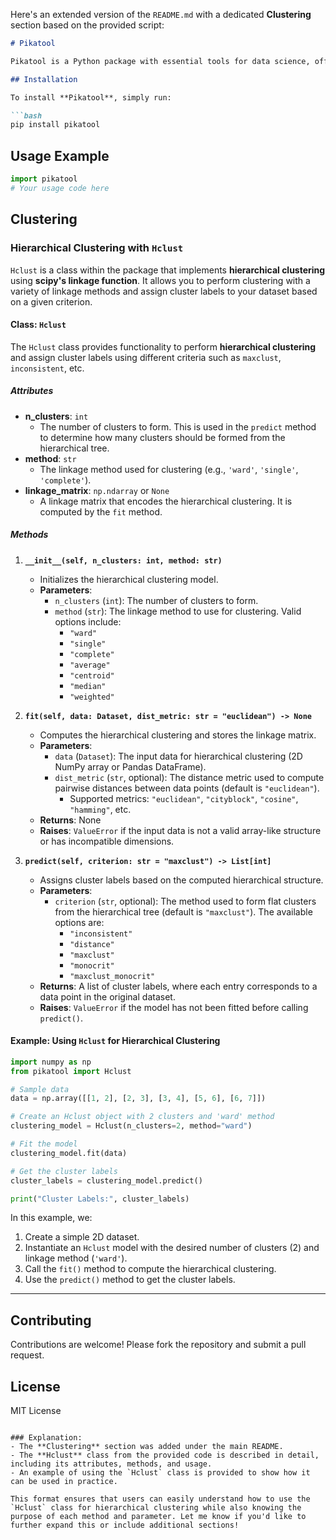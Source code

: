 Here's an extended version of the `README.md` with a dedicated **Clustering** section based on the provided script:

```markdown
# Pikatool

Pikatool is a Python package with essential tools for data science, offering various utilities to help with data manipulation, visualization, and machine learning.

## Installation

To install **Pikatool**, simply run:

```bash
pip install pikatool
```

## Usage Example

```python
import pikatool
# Your usage code here
```

## Clustering

### Hierarchical Clustering with `Hclust`

`Hclust` is a class within the package that implements **hierarchical clustering** using **scipy's linkage function**. It allows you to perform clustering with a variety of linkage methods and assign cluster labels to your dataset based on a given criterion.

#### Class: `Hclust`

The `Hclust` class provides functionality to perform **hierarchical clustering** and assign cluster labels using different criteria such as `maxclust`, `inconsistent`, etc.

##### Attributes
- **n_clusters**: `int`
  - The number of clusters to form. This is used in the `predict` method to determine how many clusters should be formed from the hierarchical tree.
- **method**: `str`
  - The linkage method used for clustering (e.g., `'ward'`, `'single'`, `'complete'`).
- **linkage_matrix**: `np.ndarray` or `None`
  - A linkage matrix that encodes the hierarchical clustering. It is computed by the `fit` method.

##### Methods

1. **`__init__(self, n_clusters: int, method: str)`**
   - Initializes the hierarchical clustering model.
   - **Parameters**:
     - `n_clusters` (`int`): The number of clusters to form.
     - `method` (`str`): The linkage method to use for clustering. Valid options include:
       - `"ward"`
       - `"single"`
       - `"complete"`
       - `"average"`
       - `"centroid"`
       - `"median"`
       - `"weighted"`

2. **`fit(self, data: Dataset, dist_metric: str = "euclidean") -> None`**
   - Computes the hierarchical clustering and stores the linkage matrix.
   - **Parameters**:
     - `data` (`Dataset`): The input data for hierarchical clustering (2D NumPy array or Pandas DataFrame).
     - `dist_metric` (`str`, optional): The distance metric used to compute pairwise distances between data points (default is `"euclidean"`).
       - Supported metrics: `"euclidean"`, `"cityblock"`, `"cosine"`, `"hamming"`, etc.
   - **Returns**: None
   - **Raises**: `ValueError` if the input data is not a valid array-like structure or has incompatible dimensions.

3. **`predict(self, criterion: str = "maxclust") -> List[int]`**
   - Assigns cluster labels based on the computed hierarchical structure.
   - **Parameters**:
     - `criterion` (`str`, optional): The method used to form flat clusters from the hierarchical tree (default is `"maxclust"`). The available options are:
       - `"inconsistent"`
       - `"distance"`
       - `"maxclust"`
       - `"monocrit"`
       - `"maxclust_monocrit"`
   - **Returns**: A list of cluster labels, where each entry corresponds to a data point in the original dataset.
   - **Raises**: `ValueError` if the model has not been fitted before calling `predict()`.

#### Example: Using `Hclust` for Hierarchical Clustering

```python
import numpy as np
from pikatool import Hclust

# Sample data
data = np.array([[1, 2], [2, 3], [3, 4], [5, 6], [6, 7]])

# Create an Hclust object with 2 clusters and 'ward' method
clustering_model = Hclust(n_clusters=2, method="ward")

# Fit the model
clustering_model.fit(data)

# Get the cluster labels
cluster_labels = clustering_model.predict()

print("Cluster Labels:", cluster_labels)
```

In this example, we:
1. Create a simple 2D dataset.
2. Instantiate an `Hclust` model with the desired number of clusters (2) and linkage method (`'ward'`).
3. Call the `fit()` method to compute the hierarchical clustering.
4. Use the `predict()` method to get the cluster labels.

---

## Contributing

Contributions are welcome! Please fork the repository and submit a pull request.

## License

MIT License
```

### Explanation:
- The **Clustering** section was added under the main README.
- The **Hclust** class from the provided code is described in detail, including its attributes, methods, and usage.
- An example of using the `Hclust` class is provided to show how it can be used in practice.

This format ensures that users can easily understand how to use the `Hclust` class for hierarchical clustering while also knowing the purpose of each method and parameter. Let me know if you'd like to further expand this or include additional sections!
